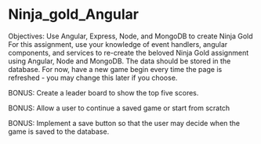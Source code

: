 # Ninja_gold_Angular

Objectives:
Use Angular, Express, Node, and MongoDB to create Ninja Gold
For this assignment, use your knowledge of event handlers, angular components, and services to re-create the beloved Ninja Gold assignment using Angular, Node and MongoDB. The data should be stored in the database. For now, have a new game begin every time the page is refreshed - you may change this later if you choose.

BONUS: Create a leader board to show the top five scores.

BONUS: Allow a user to continue a saved game or start from scratch

BONUS: Implement a save button so that the user may decide when the game is saved to the database.
